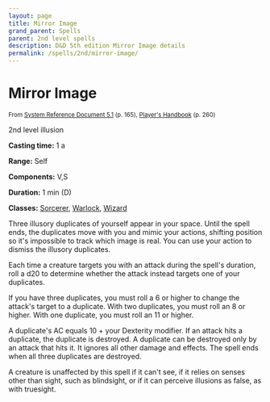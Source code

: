 ```yaml
---
layout: page
title: Mirror Image
grand_parent: Spells
parent: 2nd level spells 
description: D&D 5th edition Mirror Image details
permalink: /spells/2nd/mirror-image/
---
```


# Mirror Image

<small>From <a target="_blank" href="https://media.wizards.com/2016/downloads/DND/SRD-OGL_V5.1.pdf">System Reference Document 5.1</a> (p. 165), <a target="_blank" href="https://dnd.wizards.com/products/tabletop-games/rpg-products/rpg_playershandbook">Player's Handbook</a> (p. 260)</small>


2nd level illusion

**Casting time:** 1 a

**Range:** Self

**Components:** V,S 

**Duration:** 1 min (D)

**Classes:** [Sorcerer](/classes/sorcerer/), [Warlock](/classes/warlock/), [Wizard](/classes/wizard/)

Three illusory duplicates of yourself appear in your space. Until the spell ends, the duplicates move with you and mimic your actions, shifting position so it's impossible to track which image is real. You can use your action to dismiss the illusory duplicates.

   Each time a creature targets you with an attack during the spell's duration, roll a d20 to determine whether the attack instead targets one of your duplicates.

   If you have three duplicates, you must roll a 6 or higher to change the attack's target to a duplicate. With two duplicates, you must roll an 8 or higher. With one duplicate, you must roll an 11 or higher.

   A duplicate's AC equals 10 + your Dexterity modifier. If an attack hits a duplicate, the duplicate is destroyed. A duplicate can be destroyed only by an attack that hits it. It ignores all other damage and effects. The spell ends when all three duplicates are destroyed.

   A creature is unaffected by this spell if it can't see, if it relies on senses other than sight, such as blindsight, or if it can perceive illusions as false, as with truesight.
